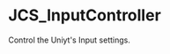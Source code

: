 <div id="content-header">
  <h1>JCS_InputController</h1>
</div>

<p>
  Control the Uniyt's Input settings.
</p>
